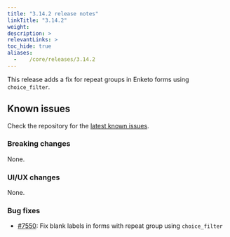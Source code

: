 ```yaml
---
title: "3.14.2 release notes"
linkTitle: "3.14.2"
weight:
description: >
relevantLinks: >
toc_hide: true
aliases:
  -    /core/releases/3.14.2
---
```


This release adds a fix for repeat groups in Enketo forms using `choice_filter`.

## Known issues

Check the repository for the [latest known issues](https://github.com/medic/cht-core/issues?q=is%3Aissue+label%3A%22Affects%3A+3.14.2%22).

### Breaking changes

None.

### UI/UX changes

None.

### Bug fixes

- [#7550](https://github.com/medic/cht-core/issues/7550): Fix blank labels in forms with repeat group using `choice_filter`
